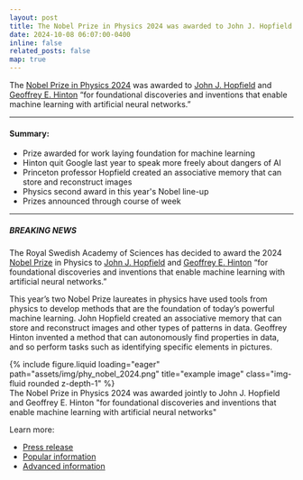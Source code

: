 ```yaml
---
layout: post
title: The Nobel Prize in Physics 2024 was awarded to John J. Hopfield and Geoffrey E. Hinton
date: 2024-10-08 06:07:00-0400
inline: false
related_posts: false
map: true
---
```


The [Nobel Prize in Physics 2024](https://www.nobelprize.org/prizes/physics/2024/summary/) was awarded to [John J. Hopfield](https://x.com/HopfieldJohn) and [Geoffrey E. Hinton](https://x.com/geoffreyhinton?lang=en) “for foundational discoveries and inventions that enable machine learning with artificial neural networks.”

--- 

#### Summary:
<ul>
    <li>Prize awarded for work laying foundation for machine learning</li>
    <li>Hinton quit Google last year to speak more freely about dangers of AI</li>
    <li>Princeton professor Hopfield created an associative memory that can store and reconstruct images</li>
    <li>Physics second award in this year's Nobel line-up</li>
    <li>Prizes announced through course of week</li>
</ul>

--- 

##### BREAKING NEWS

The Royal Swedish Academy of Sciences has decided to award the 2024 [Nobel Prize](https://x.com/NobelPrize) in Physics to [John J. Hopfield](https://www.nobelprize.org/prizes/physics/2024/hopfield/facts/) and [Geoffrey E. Hinton](https://www.nobelprize.org/prizes/physics/2024/hinton/facts/) “for foundational discoveries and inventions that enable machine learning with artificial neural networks.”

This year’s two Nobel Prize laureates in physics have used tools from physics to develop methods that are the foundation of today’s powerful machine learning. John Hopfield created an associative memory that can store and reconstruct images and other types of patterns in data. Geoffrey Hinton invented a method that can autonomously find properties in data, and so perform tasks such as identifying specific elements in pictures.

<div class="row">
    <div class="col-sm mt-3 mt-md-0">
        {% include figure.liquid loading="eager" path="assets/img/phy_nobel_2024.png" title="example image" class="img-fluid rounded z-depth-1" %}
    </div>
</div>
<div class="caption">
    The Nobel Prize in Physics 2024 was awarded jointly to John J. Hopfield and Geoffrey E. Hinton "for foundational discoveries and inventions that enable machine learning with artificial neural networks"
</div>

Learn more:
- [Press release](https://bit.ly/4diXSfz)
- [Popular information](https://bit.ly/4gK57jl)
- [Advanced information](https://bit.ly/4egLrly)